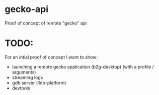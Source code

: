# gecko-api

Proof of concept of remote "gecko" api

# TODO:

For an intial proof of concept I want to show:

 - launching a remote gecko application (b2g-desktop) (with a profile / arguments)
 - streaming logs
 - gdb server (lldb-platform)
 - devtools
